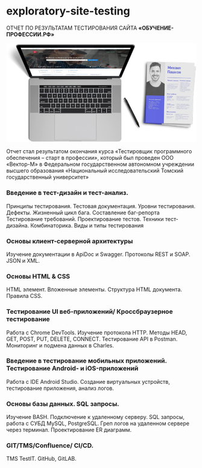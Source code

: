 # exploratory-site-testing

ОТЧЕТ ПО РЕЗУЛЬТАТАМ ТЕСТИРОВАНИЯ САЙТА
**«ОБУЧЕНИЕ-ПРОФЕССИИ.РФ»**


[![логотип](https://github.com/Sergey8193/exploratory-site-testing/blob/main/logo/tgu-qa-logo.webp "Лого")](https://www.tgu-dpo.ru/program/softwaretesting/)

Отчет стал результатом окончания курса 
«Тестировщик программного обеспечения – старт в профессии», 
который был проведен ООО «Вектор-М» в
Федеральном государственном автономном учреждении высшего образования
«Национальный исследовательский Томский государственный университет»


### Введение в тест-дизайн и тест-анализ. 

Принципы тестирования. Тестовая документация. Уровни тестирования.
Дефекты. Жизненный цикл бага. Составление баг-репорта
Тестирование требований. Проектирование тестов. 
Техники тест-дизайна. Комбинаторика. Виды и типы тестирования

### Основы клиент-серверной архитектуры

Изучение документации в ApiDoc и Swagger.
Протоколы REST и SOAP. 
JSON и XML. 

### Основы HTML & CSS

HTML элемент. Вложенные элементы.
Структура HTML документа. 
Правила CSS.

### Тестирование UI веб-приложений/ Кроссбраузерное тестирование

Работа с Chrome DevTools. 
Изучение протокола HTTP. Методы HEAD, GET, POST, PUT, DELETE, CONNECT. 
Тестирование API в Postman. 
Мониторинг и подмена данных в Charles.

### Введение в тестирование мобильных приложений. Тестирование Android- и iОS-приложений

Работа с IDE Android Studio. 
Создание виртуальных устройств, тестирование приложения, анализ логов.

### Основы базы данных. SQL запросы.

Изучение BASH.
Подключение к удаленному серверу.
SQL запросы, работа с СУБД MySQL, PostgreSQL.
Греп логов на удаленном сервере через терминал.
Проектирование ER диаграмм.

###  GIT/TMS/Confluence/ CI/CD. 

TMS TestIT. 
GitHub, GitLAB.






